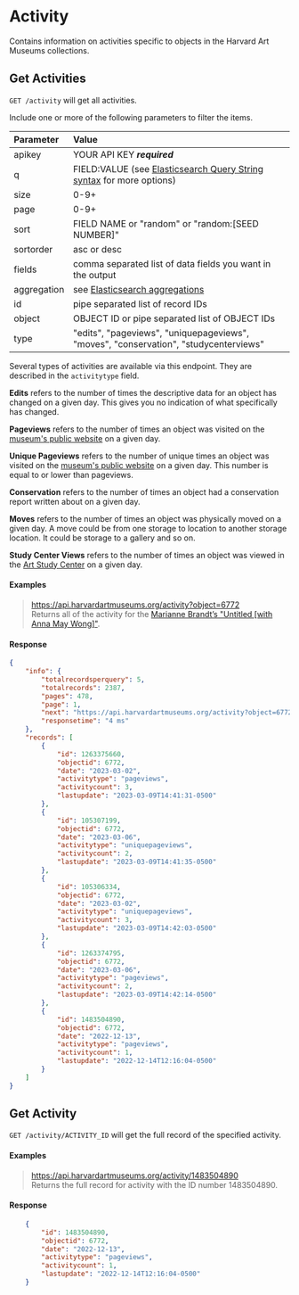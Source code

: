 # Activity

Contains information on activities specific to objects in the Harvard Art Museums collections.

## Get Activities

`GET /activity` will get all activities.

Include one or more of the following parameters to filter the items.

| Parameter | Value |
| :--------- | :----- |
| apikey | YOUR API KEY ***required*** |
| q | FIELD:VALUE (see [Elasticsearch Query String syntax](https://www.elastic.co/guide/en/elasticsearch/reference/7.17/query-dsl-query-string-query.html) for more options) |
| size | 0-9+ |
| page | 0-9+ |
| sort | FIELD NAME or "random" or "random:[SEED NUMBER]" |
| sortorder | asc or desc |
| fields | comma separated list of data fields you want in the output |
| aggregation |  see [Elasticsearch aggregations](http://www.elastic.co/guide/en/elasticsearch/reference/7.17/search-aggregations.html#_structuring_aggregations) |
| id | pipe separated list of record IDs |
| object | OBJECT ID or pipe separated list of OBJECT IDs |
| type | "edits", "pageviews", "uniquepageviews", "moves", "conservation", "studycenterviews" |

Several types of activities are available via this endpoint. They are described in the `activitytype` field. 

**Edits** refers to the number of times the descriptive data for an object has changed on a given day. This gives you no indication of what specifically has changed. 

**Pageviews** refers to the number of times an object was visited on the [museum's public website](http://www.harvardartmuseums.org) on a given day.

**Unique Pageviews** refers to the number of unique times an object was visited on the [museum's public website](http://www.harvardartmuseums.org) on a given day. This number is equal to or lower than pageviews.

**Conservation** refers to the number of times an object had a conservation report written about on a given day.

**Moves** refers to the number of times an object was physically moved on a given day. A move could be from one storage to location to another storage location. It could be storage to a gallery and so on.

**Study Center Views** refers to the number of times an object was viewed in the [Art Study Center](http://www.harvardartmuseums.org/teaching-and-research/art-study-center) on a given day.

#### Examples

> https://api.harvardartmuseums.org/activity?object=6772  
> Returns all of the activity for the [Marianne Brandt’s "Untitled [with Anna May Wong]"](www.harvardartmuseums.org/collections/object/6772).  

#### Response

```json
{
    "info": {
        "totalrecordsperquery": 5,
        "totalrecords": 2387,
        "pages": 478,
        "page": 1,
        "next": "https://api.harvardartmuseums.org/activity?object=6772&size=5&page=2",
        "responsetime": "4 ms"
    },
    "records": [
        {
            "id": 1263375660,
            "objectid": 6772,
            "date": "2023-03-02",
            "activitytype": "pageviews",
            "activitycount": 3,
            "lastupdate": "2023-03-09T14:41:31-0500"
        },
        {
            "id": 105307199,
            "objectid": 6772,
            "date": "2023-03-06",
            "activitytype": "uniquepageviews",
            "activitycount": 2,
            "lastupdate": "2023-03-09T14:41:35-0500"
        },
        {
            "id": 105306334,
            "objectid": 6772,
            "date": "2023-03-02",
            "activitytype": "uniquepageviews",
            "activitycount": 3,
            "lastupdate": "2023-03-09T14:42:03-0500"
        },
        {
            "id": 1263374795,
            "objectid": 6772,
            "date": "2023-03-06",
            "activitytype": "pageviews",
            "activitycount": 2,
            "lastupdate": "2023-03-09T14:42:14-0500"
        },
        {
            "id": 1483504890,
            "objectid": 6772,
            "date": "2022-12-13",
            "activitytype": "pageviews",
            "activitycount": 1,
            "lastupdate": "2022-12-14T12:16:04-0500"
        }
    ]
}
```

## Get Activity

`GET /activity/ACTIVITY_ID` will get the full record of the specified activity.

#### Examples

> https://api.harvardartmuseums.org/activity/1483504890    
> Returns the full record for activity with the ID number 1483504890.

#### Response

```json
    {
        "id": 1483504890,
        "objectid": 6772,
        "date": "2022-12-13",
        "activitytype": "pageviews",
        "activitycount": 1,
        "lastupdate": "2022-12-14T12:16:04-0500"
    }
```
